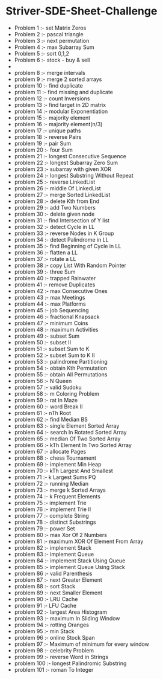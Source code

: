 # Striver-SDE-Sheet-Challenge

- Problem 1 :- set Matrix Zeros
- Problem 2 :- pascal triangle
- Problem 3 :- next permutation
- Problem 4 :- max Subarray Sum
- Problem 5 :- sort 0,1,2
- Problem 6 :- stock - buy & sell
-
- problem 8 :- merge intervals
- problem 9 :- merge 2 sorted arrays
- problem 10 :- find duplicate
- problem 11 :- find missing and duplicate
- problem 12 :- count Inversions
- problem 13 :- find target in 2D matrix
- problem 14 :- modular Exponentiation
- problem 15 :- majority element
- problem 16 :- majority element(n/3)
- problem 17 :- unique paths
- problem 18 :- reverse Pairs
- problem 19 :- pair Sum
- problem 20 :- four Sum
- problem 21 :- longest Consecutive Sequence
- problem 22 :- longest Subarray Zero Sum
- problem 23 :- subarray with given XOR
- problem 24 :- longest Substring Without Repeat
- problem 25 :- reverse LinkedList
- problem 26 :- middle Of LinkedList
- problem 27 :- merge Sorted LinkedList
- problem 28 :- delete Kth from End
- problem 29 :- add Two Numbers
- problem 30 :- delete given node
- problem 31 :- find Intersection of Y list
- problem 32 :- detect Cycle in LL
- problem 33 :- reverse Nodes in K Group
- problem 34 :- detect Palindrome in LL
- problem 35 :- find Beginning of Cycle in LL
- problem 36 :- flatten a LL
- problem 37 :- rotate a LL
- problem 38 :- copy List With Random Pointer
- problem 39 :- three Sum
- problem 40 :- trapped Rainwater
- problem 41 :- remove Duplicates
- problem 42 :- max Consecutive Ones
- problem 43 :- max Meetings
- problem 44 :- max Platforms
- problem 45 :- job Sequencing
- problem 46 :- fractional Knapsack
- problem 47 :- minimum Coins
- problem 48 :- maximum Activities
- problem 49 :- subset Sum
- problem 50 :- subset II
- problem 51 :- subset Sum to K
- problem 52 :- subset Sum to K II
- problem 53 :- palindrome Partitioning
- problem 54 :- obtain Kth Permutation
- problem 55 :- obtain All Permutations
- problem 56 :- N Queen
- problem 57 :- valid Sudoku
- problem 58 :- m Coloring Problem
- problem 59 :- rat In Maze
- problem 60 :- word Break II
- problem 61 :- nTh Root
- problem 62 :- find Median BS
- problem 63 :- single Element Sorted Array
- problem 64 :- search In Rotated Sorted Array
- problem 65 :- median Of Two Sorted Array
- problem 66 :- kTh Element In Two Sorted Array
- problem 67 :- allocate Pages
- problem 68 :- chess Tournament
- problem 69 :- implement Min Heap
- problem 70 :- kTh Largest And Smallest
- problem 71 :- k Largest Sums PQ
- problem 72 :- running Median
- problem 73 :- merge k Sorted Arrays
- problem 74 :- k Frequent Elements
- problem 75 :- implement Trie
- problem 76 :- implement Trie II
- problem 77 :- complete String
- problem 78 :- distinct Substrings
- problem 79 :- power Set
- problem 80 :- max Xor Of 2 Numbers
- problem 81 :- maximum XOR Of Element From Array
- problem 82 :- implement Stack
- problem 83 :- implement Queue
- problem 84 :- implement Stack Using Queue
- problem 85 :- implement Queue Using Stack
- problem 86 :- valid Parenthesis
- problem 87 :- next Greater Element
- problem 88 :- sort Stack
- problem 89 :- next Smaller Element
- problem 90 :- LRU Cache
- problem 91 :- LFU Cache
- problem 92 :- largest Area Histogram
- problem 93 :- maximum In Sliding Window
- problem 94 :- rotting Oranges
- problem 95 :- min Stack
- problem 96 :- online Stock Span
- problem 97 :- Maximum of minimum for every window
- problem 98 :- celebrity Problem
- problem 99 :- reverse Word in Strings
- problem 100 :- longest Palindromic Substring
- problem 101 :- roman To Integer
